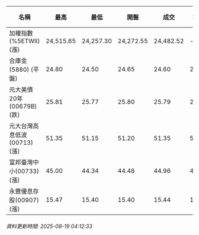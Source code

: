 | 名稱 | 最高 | 最低 | 開盤 | 成交 | 均價 | 成交金額(億) | 昨收 | 漲跌幅 | 漲跌 | 總量 | 昨量 | 振幅 |
| -------- | -------- | -------- | -------- |-------- | -------- | -------- |-------- |-------- |-------- | -------- | -------- |-------- |
|加權指數(%5ETWII) (漲)|24,515.65|24,257.30|24,272.55|24,482.52|-|4,444.00|24,334.48|0.61%|148.04|8,393,429|0|1.06%|
|合庫金(5880) (平盤)|24.80|24.50|24.65|24.60|24.60|1.89|24.60|0.00%|0.00|7,697|11,749|1.22%|
|元大美債20年(00679B) (跌)|25.81|25.77|25.80|25.79|25.79|10.69|25.99|0.77%|0.20|41,436|36,785|0.15%|
|元大台灣高息低波(00713) (漲)|51.35|51.15|51.20|51.35|51.27|4.31|51.20|0.29%|0.15|8,408|6,901|0.39%|
|富邦臺灣中小(00733) (漲)|45.00|44.34|44.48|44.96|44.75|0.456|44.39|1.28%|0.57|1,018|791|1.49%|
|永豐優息存股(00907) (漲)|15.47|15.40|15.40|15.44|15.42|0.109|15.42|0.13%|0.02|710|513|0.45%|
###### 資料更新時間: 2025-08-19 04:12:33